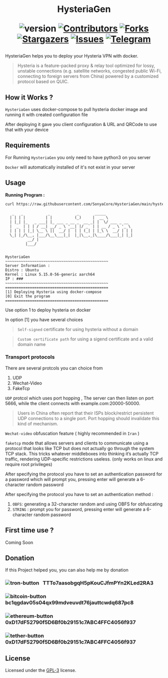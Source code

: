 <h1 align="center"> HysteriaGen

![version]
[![Contributors][contributors-shield]][contributors-url]
[![Forks][forks-shield]][forks-url]
[![Stargazers][stars-shield]][stars-url]
[![Issues][issues-shield]][issues-url]
[![Telegram][telegram-shield]][telegram-url]

</h1>

HysteriaGen helps you to deploy your Hysteria VPN with docker.

> Hysteria is a feature-packed proxy & relay tool optimized for lossy, unstable connections (e.g. satellite networks, congested public Wi-Fi, connecting to foreign servers from China) powered by a customized protocol based on QUIC.

## **How it Works ?**

`HysteriaGen` uses docker-compose to pull hysteria docker image and running it with created configuration file

After deploying it gave you client configuration & URL and QRCode to use that with your device

## **Requirements**

For Running `HysteriaGen` you only need to have python3 on you server

`Docker` will automatically installed of it's not exist in your server

## Usage

**Running Program :**

```bash
curl https://raw.githubusercontent.com/SonyaCore/HysteriaGen/main/hysteria.py -o /tmp/hysteria.py && python3 /tmp/hysteria.py
```

```
   _   _           _            _       _____
  | | | |         | |          (_)     |  __ \
  | |_| |_   _ ___| |_ ___ _ __ _  __ _| |  \/ ___ _ __
  |  _  | | | / __| __/ _ \ '__| |/ _` | | __ / _ \ '_ \
  | | | | |_| \__ \ ||  __/ |  | | (_| | |_\ \  __/ | | |
  \_| |_/\__, |___/\__\___|_|  |_|\__,_|\____/\___|_| |_|
          __/ |
         |___/


HysteriaGen
~~~~~~~~~~~~~~~~~~~~~~~~~~~~~~~~~~~~~~~~~~~~~~
Server Information :
Distro : Ubuntu
Kernel : Linux 5.15.0-56-generic aarch64
IP : ###
~~~~~~~~~~~~~~~~~~~~~~~~~~~~~~~~~~~~~~~~~~~~~~
==============================================
[1] Deploying Hysteria using docker-compose
[0] Exit the program
==============================================
```

Use option 1 to deploy hysteria on docker

In option [1] you have several choices

> `Self-signed` certificate for using hysteria without a domain

> `Custom certificate path` for using a sigend certificate and a valid domain name

### Transport protocols

There are several protcols you can choice from

1. UDP
2. Wechat-Video
3. FakeTcp

`UDP` protcol which uses port hopping , The server can then listen on port 5666, while the client connects with example.com:20000-50000.

> Users in China often report that their ISPs block/restrict persistent UDP connections to a single port. Port hopping should invalidate this kind of mechanism.

`Wechat-video` obfuscation feature ( highly recommended in `Iran` )

`faketcp` mode that allows servers and clients to communicate using a protocol that looks like TCP but does not actually go through the system TCP stack. This tricks whatever middleboxes into thinking it’s actually TCP traffic, rendering UDP-specific restrictions useless. (only works on linux and require root privileges)

After specifying the protocol you have to set an authentication password for a password which will prompt you, pressing enter will generate a 6-character random password

After specifying the protocol you have to set an authentication method :

1. `OBFS`: generating a 32-character random and using OBFS for obfuscating
2. `STRING` : prompt you for password, pressing enter will generate a 6-character random password

## First time use ?

Coming Soon

## Donation

If this Project helped you, you can also help me by donation

### ![tron-button] &nbsp; TTTo7aasobgqH5pKouCJfmPYn2KLed2RA3

### ![bitcoin-button] &nbsp; bc1qgdav05s04qx99mdveuvdt76jauttcwdq687pc8

### ![ethereum-button] &nbsp; 0xD17dF52790f5D6Bf0b29151c7ABC4FFC4056f937

### ![tether-button] &nbsp; 0xD17dF52790f5D6Bf0b29151c7ABC4FFC4056f937

## License

Licensed under the [GPL-3][license] license.

<!-- MARKDOWN LINKS & IMAGES -->
<!-- https://www.markdownguide.org/basic-syntax/#reference-style-links -->

[tron-button]: https://img.shields.io/badge/TRX-Tron-ff69b4
[tether-button]: https://img.shields.io/badge/ERC20-Tether-purple
[bitcoin-button]: https://img.shields.io/badge/BTC-Bitcoin-orange
[ethereum-button]: https://img.shields.io/badge/ETH-Ethereum-blue
[contributors-shield]: https://img.shields.io/github/contributors/SonyaCore/HysteriaGen?style=flat
[contributors-url]: https://github.com/SonyaCore/HysteriaGen/graphs/contributors
[forks-shield]: https://img.shields.io/github/forks/SonyaCore/HysteriaGen?style=flat
[forks-url]: https://github.com/SonyaCore/HysteriaGen/network/members
[stars-shield]: https://img.shields.io/github/stars/SonyaCore/HysteriaGen?style=flat
[stars-url]: https://github.com/SonyaCore/HysteriaGen/stargazers
[issues-shield]: https://img.shields.io/github/issues/SonyaCore/HysteriaGen?style=flat
[issues-url]: https://github.com/SonyaCore/HysteriaGen/issues
[telegram-shield]: https://img.shields.io/badge/Telegram-blue.svg?style=flat&logo=telegram
[telegram-url]: https://t.me/ReiNotes
[license]: LICENSE
[version]: https://img.shields.io/badge/Version-0.3.6-blue
